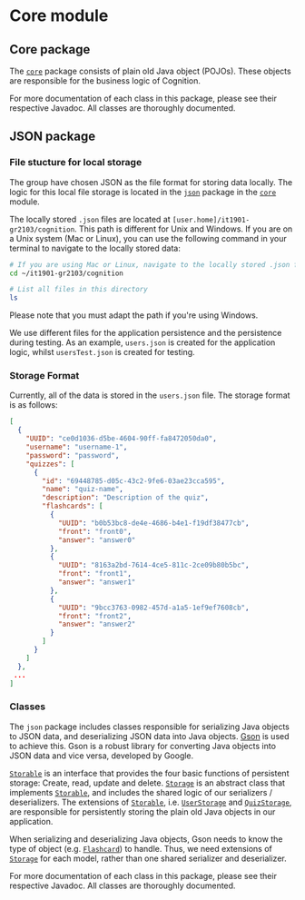 # Core module

## Core package

The [`core`](src/main/java/core) package consists of plain old Java object (POJOs). These objects are responsible for the business
logic of Cognition.

For more documentation of each class in this package, please see their respective Javadoc. All classes are thoroughly documented.

## JSON package

### File stucture for local storage

The group have chosen JSON as the file format for storing data locally. The logic for this local file storage is located in the [`json`](src/main/java/json) package in the [`core`]((src/main/java/core)) module.

The locally stored `.json` files are located at `[user.home]/it1901-gr2103/cognition`. This path is different for Unix and Windows. If you are on a Unix system (Mac or Linux), you can use the following command in your terminal to navigate to the locally stored data:

```sh
# If you are using Mac or Linux, navigate to the locally stored .json files
cd ~/it1901-gr2103/cognition

# List all files in this directory
ls
```

Please note that you must adapt the path if you're using Windows.

We use different files for the application persistence and the persistence during testing. As an example, `users.json` is created for the application logic, whilst `usersTest.json` is created for testing.

### Storage Format

Currently, all of the data is stored in the `users.json` file. The storage format is as follows:

```json
[
  {
    "UUID": "ce0d1036-d5be-4604-90ff-fa8472050da0",
    "username": "username-1",
    "password": "password",
    "quizzes": [
      {
        "id": "69448785-d05c-43c2-9fe6-03ae23cca595",
        "name": "quiz-name",
        "description": "Description of the quiz",
        "flashcards": [
          {
            "UUID": "b0b53bc8-de4e-4686-b4e1-f19df38477cb",
            "front": "front0",
            "answer": "answer0"
          },
          {
            "UUID": "8163a2bd-7614-4ce5-811c-2ce09b80b5bc",
            "front": "front1",
            "answer": "answer1"
          },
          {
            "UUID": "9bcc3763-0982-457d-a1a5-1ef9ef7608cb",
            "front": "front2",
            "answer": "answer2"
          }
        ]
      }
    ]
  },
 ...
]
```

### Classes

The `json` package includes classes responsible for serializing Java objects to JSON data, and deserializing JSON data
into Java objects. [Gson](https://github.com/google/gson) is used to achieve this. Gson is a robust library for converting Java objects into JSON data and vice versa, developed by Google.

[`Storable`](src/main/java/json/Storable.java) is an interface that provides the four basic functions of persistent storage: Create, read, update and delete. [`Storage`](src/main/java/json/Storage.java) is an abstract class that implements [`Storable`](src/main/java/json/Storable.java), and includes the shared logic of our serializers / deserializers. The extensions of [`Storable`](src/main/java/json/Storable.java), i.e. [`UserStorage`](src/main/java/json/UserStorage.java) and [`QuizStorage`](src/main/java/json/QuizStorage.java), are responsible for persistently storing the plain old Java objects in our application.

When serializing and deserializing Java objects, Gson needs to know the type of object (e.g. [`Flashcard`](src/main/java/core/Flashcard.java)) to handle. Thus, we need extensions of [`Storage`](src/main/java/json/Storage.java) for each model, rather than one shared serializer and deserializer.

For more documentation of each class in this package, please see their respective Javadoc. All classes are thoroughly documented.

